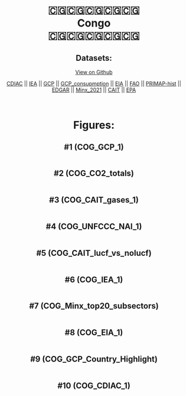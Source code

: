 
<center>
<h1 align="center">
🇨🇬🇨🇬🇨🇬🇨🇬🇨🇬
<br>
Congo
<br>
🇨🇬🇨🇬🇨🇬🇨🇬🇨🇬
</h1>
<h2>Datasets:</h2>
<p><a href="https://github.com/dquintani/GreenhouseData/tree/master/country_data/COG_Congo/data">View on Github</a>
<br></p><p><a href="data/COG_CDIAC.csv">CDIAC</a> || <a href="data/COG_IEA.csv">IEA</a> || <a href="data/COG_GCP.csv">GCP</a> || <a href="data/COG_GCP_consupmption.csv">GCP_consupmption</a> || <a href="data/COG_EIA.csv">EIA</a> || <a href="data/COG_FAO.csv">FAO</a> || <a href="data/COG_PRIMAP-hist.csv">PRIMAP-hist</a> || <a href="data/COG_EDGAR.csv">EDGAR</a> || <a href="data/COG_Minx_2021.csv">Minx_2021</a> || <a href="data/COG_CAIT.csv">CAIT</a> || <a href="data/COG_EPA.csv">EPA</a></p><p><br></p>
<h1>Figures:</h1><h2>#1 (COG_GCP_1)</h2>
<p><img alt="" src="figures/COG_GCP_1.png" /></p><h2>#2 (COG_CO2_totals)</h2>
<p><img alt="" src="figures/COG_CO2_totals.png" /></p><h2>#3 (COG_CAIT_gases_1)</h2>
<p><img alt="" src="figures/COG_CAIT_gases_1.png" /></p><h2>#4 (COG_UNFCCC_NAI_1)</h2>
<p><img alt="" src="figures/COG_UNFCCC_NAI_1.png" /></p><h2>#5 (COG_CAIT_lucf_vs_nolucf)</h2>
<p><img alt="" src="figures/COG_CAIT_lucf_vs_nolucf.png" /></p><h2>#6 (COG_IEA_1)</h2>
<p><img alt="" src="figures/COG_IEA_1.png" /></p><h2>#7 (COG_Minx_top20_subsectors)</h2>
<p><img alt="" src="figures/COG_Minx_top20_subsectors.png" /></p><h2>#8 (COG_EIA_1)</h2>
<p><img alt="" src="figures/COG_EIA_1.png" /></p><h2>#9 (COG_GCP_Country_Highlight)</h2>
<p><img alt="" src="figures/COG_GCP_Country_Highlight.png" /></p><h2>#10 (COG_CDIAC_1)</h2>
<p><img alt="" src="figures/COG_CDIAC_1.png" /></p>